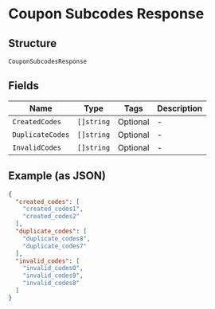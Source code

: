 
# Coupon Subcodes Response

## Structure

`CouponSubcodesResponse`

## Fields

| Name | Type | Tags | Description |
|  --- | --- | --- | --- |
| `CreatedCodes` | `[]string` | Optional | - |
| `DuplicateCodes` | `[]string` | Optional | - |
| `InvalidCodes` | `[]string` | Optional | - |

## Example (as JSON)

```json
{
  "created_codes": [
    "created_codes1",
    "created_codes2"
  ],
  "duplicate_codes": [
    "duplicate_codes8",
    "duplicate_codes7"
  ],
  "invalid_codes": [
    "invalid_codes0",
    "invalid_codes9",
    "invalid_codes8"
  ]
}
```

